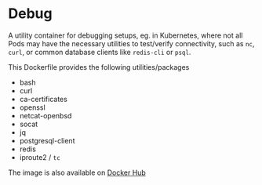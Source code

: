 
# Debug

A utility container for debugging setups, eg. in Kubernetes, where not all Pods may have the necessary utilities to test/verify connectivity, such as `nc`, `curl`, or common database clients like `redis-cli` or `psql`.

This Dockerfile provides the following utilities/packages

 - bash
 - curl
 - ca-certificates
 - openssl
 - netcat-openbsd
 - socat
 - jq
 - postgresql-client
 - redis
 - iproute2 / `tc`


 The image is also available on [Docker Hub](https://hub.docker.com/r/ruiwen/debug/)
